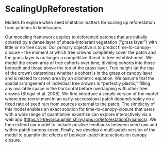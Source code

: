 # ScalingUpReforestation
Models to explore when seed limitation matters for scaling up reforestation from patches to landscapes

Our modeling framework applies to deforested patches that are initially covered by a dense layer of shade-intolerant vegetation ("grass layer") with little or no tree cover. Our primary objective is to predict time-to-canopy-closure – the moment at which tree crowns completely cover the patch and the grass layer is no longer a competitive threat to tree establishment. We model the crown area of tree cohorts over time, dividing cohorts into those beneath and those above the top of the grass layer. Tree height (at the top of the crown) determines whether a cohort is in the grass or canopy layer and is related to crown area by an allometric equation. We assume that the spatial arrangement of individual tree crowns is “perfectly plastic,” filling any available space in the horizontal before overlapping with other tree crowns (Strigul et al. 2008). 
We first introduce a simple version of the model where tree recruitment in an early-successional patch depends solely on a fixed rate of seed rain from sources external to the patch. The simplicity of this model enables an exact solution for time-to-canopy-closure that users with a wide range of quantitative expertise can explore interactively via a web app (https://t-trevorcaughlin.shinyapps.io/ReforestationDynamics). We then extend our model to include positive feedbacks between seed rain and within-patch canopy cover. Finally, we develop a multi-patch version of the model to quantify the effects of between-patch interactions on canopy closure. 
